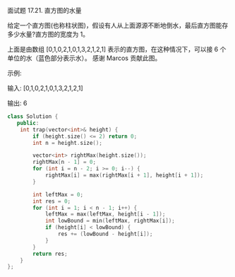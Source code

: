 面试题 17.21. 直方图的水量

给定一个直方图(也称柱状图)，假设有人从上面源源不断地倒水，最后直方图能存多少水量?直方图的宽度为 1。



上面是由数组 [0,1,0,2,1,0,1,3,2,1,2,1] 表示的直方图，在这种情况下，可以接 6 个单位的水（蓝色部分表示水）。 感谢 Marcos 贡献此图。

示例:

输入: [0,1,0,2,1,0,1,3,2,1,2,1]

输出: 6


```c++
class Solution {
   public:
    int trap(vector<int>& height) {
        if (height.size() <= 2) return 0;
        int n = height.size();

        vector<int> rightMax(height.size());
        rightMax[n - 1] = 0;
        for (int i = n - 2; i >= 0; i--) {
            rightMax[i] = max(rightMax[i + 1], height[i + 1]);
        }

        int leftMax = 0;
        int res = 0;
        for (int i = 1; i < n - 1; i++) {
            leftMax = max(leftMax, height[i - 1]);
            int lowBound = min(leftMax, rightMax[i]);
            if (height[i] < lowBound) {
                res += (lowBound - height[i]);
            }
        }
        return res;
    }
};
```

